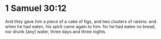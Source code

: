 # 1 Samuel 30:12

And they gave him a piece of a cake of figs, and two clusters of raisins: and when he had eaten, his spirit came again to him: for he had eaten no bread, nor drunk [any] water, three days and three nights.
